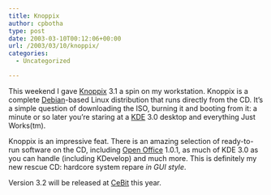 ```yaml
---
title: Knoppix
author: cpbotha
type: post
date: 2003-03-10T00:12:06+00:00
url: /2003/03/10/knoppix/
categories:
  - Uncategorized

---
```

This weekend I gave [Knoppix][1] 3.1 a spin on my workstation. Knoppix is a complete [Debian][2]-based Linux distribution that runs directly from the CD. It&#8217;s a simple question of downloading the ISO, burning it and booting from it: a minute or so later you&#8217;re staring at a [KDE][3] 3.0 desktop and everything Just Works(tm).

Knoppix is an impressive feat. There is an amazing selection of ready-to-run software on the CD, including [Open Office][4] 1.0.1, as much of KDE 3.0 as you can handle (including KDevelop) and much more. This is definitely my new rescue CD: hardcore system repare _in GUI style_.

Version 3.2 will be released at [CeBit][5] this year.

 [1]: http://www.knopper.net/knoppix/index-en.html
 [2]: http://www.debian.org/
 [3]: http://www.kde.org/
 [4]: http://www.openoffice.org/
 [5]: http://www.cebit.de/